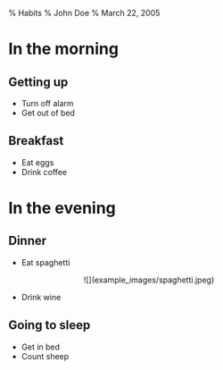 % Habits
% John Doe
% March 22, 2005

# In the morning

## Getting up

- Turn off alarm
- Get out of bed

## Breakfast

- Eat eggs
- Drink coffee

# In the evening

## Dinner

- Eat spaghetti

<center>![](example_images/spaghetti.jpeg)</center>

- Drink wine

## Going to sleep

- Get in bed
- Count sheep